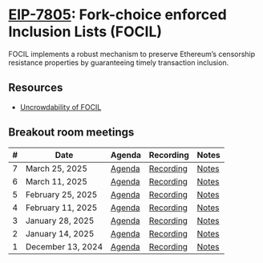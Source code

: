 # [EIP-7805](https://eips.ethereum.org/EIPS/eip-7805): Fork-choice enforced Inclusion Lists (FOCIL) 
FOCIL implements a robust mechanism to preserve Ethereum’s censorship resistance properties by guaranteeing timely transaction inclusion.

## Resources
- [Uncrowdability of FOCIL](https://mirror.xyz/julianma.eth/Gnd8N1IsoHuGHRisp6nCldlt72ZacoXUA-O76qQN3mc)

## Breakout room meetings

| # | Date | Agenda | Recording | Notes |
| -- | --| -- | -- | -- |
|7| March 25, 2025| [Agenda](https://github.com/ethereum/pm/issues/1408) | [Recording](https://youtube.com/live/XwXeFMjzu4g) | [Notes](https://github.com/ethereum/pm/blob/master/Breakout-Room-Meetings/FOCIL/Meeting%2007.md)|
|6| March 11, 2025| [Agenda](https://github.com/ethereum/pm/issues/1363) | [Recording](https://youtu.be/i2K7TbOHeCk) | [Notes](https://github.com/ethereum/pm/blob/master/Breakout-Room-Meetings/FOCIL/Meeting%2006.md)|
|5| February 25, 2025| [Agenda](https://github.com/ethereum/pm/issues/1325) | [Recording](https://www.youtube.com/watch?v=UW9vA3FIYn8) | [Notes](https://github.com/ethereum/pm/blob/master/Breakout-Room-Meetings/FOCIL/Meeting%2005.md)|
|4| February 11, 2025| [Agenda](https://github.com/ethereum/pm/issues/1291) | [Recording](https://www.youtube.com/live/2MkoP6BDNro) | [Notes](https://github.com/ethereum/pm/blob/master/Breakout-Room-Meetings/FOCIL/Meeting%2004.md)|
|3| January 28, 2025| [Agenda](https://github.com/ethereum/pm/issues/1266) | [Recording](https://www.youtube.com/watch?v=azvPMD2us0Y) | [Notes](https://github.com/ethereum/pm/blob/master/Breakout-Room-Meetings/FOCIL/Meeting%2003.md)|
|2| January 14, 2025 | [Agenda](https://github.com/ethereum/pm/issues/1238) | [Recording](https://youtu.be/8s4XUc8bg8A) | [Notes](https://github.com/ethereum/pm/blob/master/Breakout-Room-Meetings/FOCIL/Meeting%2002.md)|
|1| December 13, 2024 | [Agenda](https://github.com/ethereum/pm/issues/1210) | [Recording](https://youtu.be/SOt-rNDlsRU) | [Notes](https://github.com/ethereum/pm/blob/master/Breakout-Room-Meetings/FOCIL/Meeting%2001.md)|
